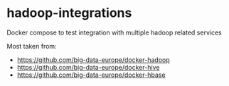 # hadoop-integrations
Docker compose to test integration with multiple hadoop related services

Most taken from:
* https://github.com/big-data-europe/docker-hadoop
* https://github.com/big-data-europe/docker-hive
* https://github.com/big-data-europe/docker-hbase